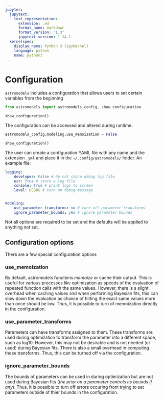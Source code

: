 ```yaml
---
jupyter:
  jupytext:
    text_representation:
      extension: .md
      format_name: markdown
      format_version: '1.3'
      jupytext_version: 1.14.1
  kernelspec:
    display_name: Python 3 (ipykernel)
    language: python
    name: python3
---
```


# Configuration

```astromodels``` includes a configuration that allows users to set certain variables from the beginning

```python
from astromodels import astromodels_config, show_configuration
```

```python
show_configuration()
```

The configuration can be accessed and altered during runtime:

```python
astromodels_config.modeling.use_memoization = False
```

```python
show_configuration()
```

<!-- #region -->
The user can create a configuration YAML file with any name and the extension ```.yml``` and place it in the ```~/.config/astromodels/``` folder. An example file:


```yaml
logging:
    developer: False # do not store debug log file
    usr: True # store a log file
    console: True # print logs to screen
    level: DEBUG # turn on debug message


modeling:
    use_parameter_transforms: no # turn off parameter transforms
    ignore_parameter_bounds: yes # ignore parameter bounds 

```

Not all options are required to be set and the defaults will be applied to anything not set. 
<!-- #endregion -->

## Configuration options

There are a few special configuration options

### use_memoization

By default, astromodels functions *memoize* or cache their output. This is useful for various processes like optimization as speeds of the evaluation of repeated function calls with the same values. However, there is a slight overhead when caching values and when performing Bayesian fits, this can slow down the evaluation as chance of hitting the exact same values more than once should be low. Thus, it is possible to turn of memoization directly in the configuration.

### use_parameter_transforms

Parameters can have transforms assigned to them. These transforms are used during optimization to transform the parameter into a different space, such as log10. However, this may not be desirable and is not needed (or used) during Bayesian fits. There is also a small overhead in computing these transforms. Thus, this can be turned off via the configuration.

### ignore_parameter_bounds

The bounds of parameters can be used in during optimization but are not used during Bayesian fits (*the prior on a parameter controls its bounds if any*). Thus, it is possible to turn off errors occuring from trying to set parameters outside of thier bounds in the configuration. 



```python

```
